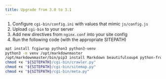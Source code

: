 ```yaml
---
title: Upgrade from 3.0 to 3.1
---
```


1. Configure `cgi-bin/config.ini` with values that mimic `js/config.js`
2. Upload `cgi-bin` to your server
3. Add new directives from `nginx.conf` into your site config
4. Run the following code (with the appropriate SITEPATH)

```bash
apt install fcgiwrap python3 python3-venv
python3 -m venv /opt/markdownmaster
/opt/markdownmaster/bin/pip3 install Markdown beautifulsoup4 python-frontmatter lxml
chmod +x "${SITEPATH}/cgi-bin/crawler.py"
chmod +x "${SITEPATH}/cgi-bin/sitemap.py"
chmod +x "${SITEPATH}/cgi-bin/meta.py"
```
